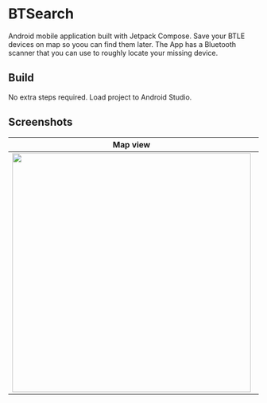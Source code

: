 # BTSearch
Android mobile application built with Jetpack Compose. Save your BTLE devices on map so yoou can find them later.
The App has a Bluetooth scanner that you can use to roughly locate your missing device.

## Build
No extra steps required. Load project to Android Studio.

## Screenshots

Map view                   |  Saved devices view       | Scan view                 |  Scan result view
:-------------------------:|:-------------------------:|:-------------------------:|:-------------------------:
<img height="480" src="https://user-images.githubusercontent.com/66251857/196040883-ad443cdc-65c6-461f-b6af-977c9764c6e7.jpg"> | <img height="480" src="https://user-images.githubusercontent.com/66251857/196040891-408563c0-4551-49aa-80ef-5d6029ba4f8c.jpg">  |  <img height="480" src="https://user-images.githubusercontent.com/66251857/196040895-5fd88955-2b7b-4951-9a93-ab68cf75e476.jpg"> | <img height="480" src="https://user-images.githubusercontent.com/66251857/196040897-84954b8a-0dc0-497f-89d8-8fdd57421c09.jpg">





